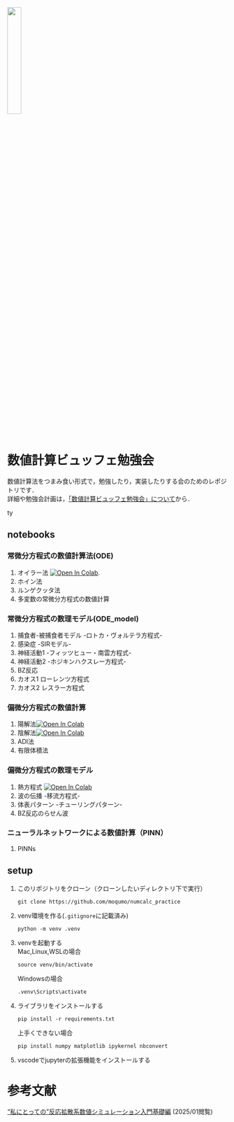 
<img src="https://github.com/user-attachments/assets/66748d92-c748-44e0-93fe-af47e6880875" width="25%">

# 数値計算ビュッフェ勉強会
数値計算法をつまみ食い形式で，勉強したり，実装したりする会のためのレポジトリです．   
詳細や勉強会計画は，[「数値計算ビュッフェ勉強会」について](https://github.com/moqumo/numcalc_practice/blob/main/about_and_plan.md)から．

ty

## notebooks
### 常微分方程式の数値計算法(ODE)
1. オイラー法 [![Open In Colab](https://colab.research.google.com/assets/colab-badge.svg)](https://colab.research.google.com/github/moqumo/numcalc_practice/blob/ODE/notebooks/ODE/01_euler_method.ipynb).
2. ホイン法
3. ルンゲクッタ法
4. 多変数の常微分方程式の数値計算   
### 常微分方程式の数理モデル(ODE_model)
1. 捕食者-被捕食者モデル -ロトカ・ヴォルテラ方程式-
2. 感染症 -SIRモデル-
3. 神経活動1 -フィッツヒュー・南雲方程式-
4. 神経活動2 -ホジキンハクスレー方程式-
5. BZ反応
6. カオス1 ローレンツ方程式
7. カオス2 レスラー方程式   

### 偏微分方程式の数値計算
1. 陽解法[![Open In Colab](https://colab.research.google.com/assets/colab-badge.svg)](https://colab.research.google.com/github/moqumo/numcalc_practice/blob/PDE/notebooks/PDE/01_explicit_method.ipynb)
2. 陰解法[![Open In Colab](https://colab.research.google.com/assets/colab-badge.svg)](https://colab.research.google.com/github/moqumo/numcalc_practice/blob/PDE/notebooks/PDE/02_implicit_method.ipynb)
3. ADI法
4. 有限体積法
### 偏微分方程式の数理モデル
1. 熱方程式 [![Open In Colab](https://colab.research.google.com/assets/colab-badge.svg)](https://colab.research.google.com/github/moqumo/numcalc_practice/blob/PDE/notebooks/PDE_model/heat_eq/heat_eq.ipynb)
3. 波の伝播 -移流方程式-
4. 体表パターン -チューリングパターン-
5. BZ反応のらせん波

### ニューラルネットワークによる数値計算（PINN）
1. PINNs

## setup
1. このリポジトリをクローン（クローンしたいディレクトリ下で実行）
    ```
    git clone https://github.com/moqumo/numcalc_practice
    ```
2. venv環境を作る(``.gitignore``に記載済み)   
    ```
    python -m venv .venv
    ```
3. venvを起動する   
    Mac,Linux,WSLの場合
    ```
    source venv/bin/activate
    ```
    Windowsの場合
    ```
    .venv\Scripts\activate
    ```
4. ライブラリをインストールする
    ```
    pip install -r requirements.txt
    ```
    上手くできない場合
    ```
    pip install numpy matplotlib ipykernel nbconvert
    ```
5. vscodeでjupyterの拡張機能をインストールする

# 参考文献
[“私にとっての”反応拡散系数値シミュレーション入門基礎編](https://mmc01.es.hokudai.ac.jp/else/cdrom/main_part1.pdf) (2025/01閲覧)


